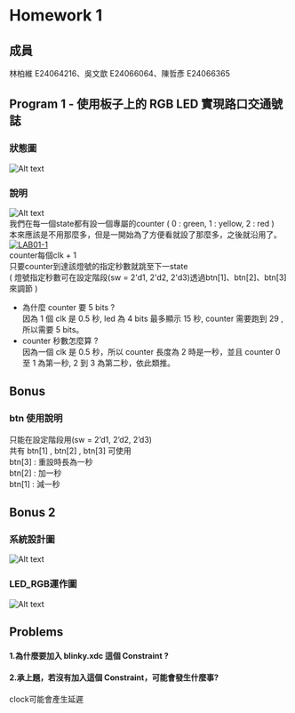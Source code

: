 # Homework 1
## 成員
林柏維 E24064216、吳文歆 E24066064、陳哲彥 E24066365
## Program 1 - 使用板子上的 RGB LED 實現路口交通號誌
### 狀態圖
![Alt text](https://i.ibb.co/qDR6hDD/image.jpg)
### 說明
![Alt text](https://i.ibb.co/yBNWpQj/1.png)  
我們在每一個state都有設一個專屬的counter ( 0 : green, 1 : yellow, 2 : red )  
本來應該是不用那麼多，但是一開始為了方便看就設了那麼多，之後就沿用了。  
<a href="https://ibb.co/vkz39JL/"><img src="https://i.ibb.co/QMmP06Y/LAB01-1.png" alt="LAB01-1" border="0"></a><br />
counter每個clk + 1  
只要counter到達該燈號的指定秒數就跳至下一state  
( 燈號指定秒數可在設定階段(sw = 2'd1, 2'd2, 2'd3)透過btn[1]、btn[2]、btn[3]來調節 )  


* 為什麼 counter 要 5 bits ?  
因為 1 個 clk 是 0.5 秒, led 為 4 bits 最多顯示 15 秒, counter 需要跑到 29 ,所以需要 5 bits。
* counter 秒數怎麼算 ?  
因為一個 clk 是 0.5 秒，所以 counter 長度為 2 時是一秒，並且 counter 0 至 1 為第一秒,  2 到 3 為第二秒，依此類推。

## Bonus
### btn 使用說明  
只能在設定階段用(sw = 2’d1, 2’d2, 2’d3)  
共有 btn[1] , btn[2] , btn[3] 可使用  
btn[3] : 重設時長為一秒  
btn[2] : 加一秒  
btn[1] : 減一秒  
## Bonus 2
### 系統設計圖
![Alt text](https://i.ibb.co/7Vkd0c6/3.png)  
### LED_RGB運作圖
![Alt text](https://i.ibb.co/xgnDdcv/2.png)
## Problems
#### 1.為什麼要加入 blinky.xdc 這個 Constraint ?

#### 2.承上題，若沒有加入這個 Constraint，可能會發生什麼事?
clock可能會產生延遲
